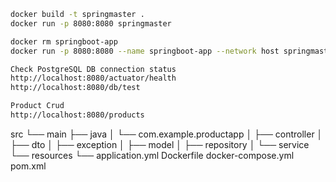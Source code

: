 

```bash
docker build -t springmaster .
docker run -p 8080:8080 springmaster

docker rm springboot-app
docker run -p 8080:8080 --name springboot-app --network host springmaster
```

```bash
Check PostgreSQL DB connection status
http://localhost:8080/actuator/health
http://localhost:8080/db/test
```

```bash
Product Crud
http://localhost:8080/products
```




src
└── main
    ├── java
    │   └── com.example.productapp
    │       ├── controller
    │       ├── dto
    │       ├── exception
    │       ├── model
    │       ├── repository
    │       └── service
    └── resources
        └── application.yml
Dockerfile
docker-compose.yml
pom.xml
